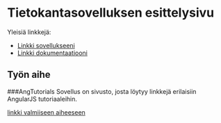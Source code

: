 # Tietokantasovelluksen esittelysivu

Yleisiä linkkejä:

* [Linkki sovellukseeni](https://www.cs.helsinki.fi)
* [Linkki dokumentaatiooni](https://www.github.com)

## Työn aihe
###AngTutorials
Sovellus on sivusto, josta löytyy linkkejä erilaisiin AngularJS tutoriaaleihin. 


[linkki valmiiseen aiheeseen](http://advancedkittenry.github.io/suunnittelu_ja_tyoymparisto/aiheet/Pokemon-kanta.html) 
